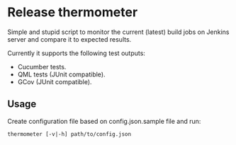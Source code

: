 # Release thermometer

Simple and stupid script to monitor the current (latest) build jobs
on Jenkins server and compare it to expected results.

Currently it supports the following test outputs:

* Cucumber tests.
* QML tests (JUnit compatible).
* GCov (JUnit compatible).

## Usage

Create configuration file based on config.json.sample file and run:

    thermometer [-v|-h] path/to/config.json
